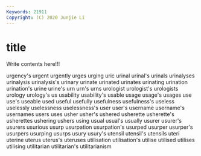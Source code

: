```yaml
---
Keywords: 21911
Copyright: (C) 2020 Junjie Li
---
```


# title

Write contents here!!!

urgency's 
urgent 
urgently 
urges 
urging 
uric 
urinal 
urinal's 
urinals 
urinalyses
urinalysis 
urinalysis's 
urinary 
urinate 
urinated 
urinates 
urinating 
urination 
urination's 
urine
urine's 
urn 
urn's 
urns 
urologist 
urologist's 
urologists 
urology 
urology's 
us
usability 
usability's 
usable 
usage 
usage's 
usages 
use 
use's 
useable 
used
useful 
usefully 
usefulness 
usefulness's 
useless 
uselessly 
uselessness 
uselessness's 
user 
user's
username 
username's 
usernames 
users 
uses 
usher 
usher's 
ushered 
usherette 
usherette's
usherettes 
ushering 
ushers 
using 
usual 
usual's 
usually 
usurer 
usurer's 
usurers
usurious 
usurp 
usurpation 
usurpation's 
usurped 
usurper 
usurper's 
usurpers 
usurping 
usurps
usury 
usury's 
utensil 
utensil's 
utensils 
uteri 
uterine 
uterus 
uterus's 
uteruses
utilisation 
utilisation's 
utilise 
utilised 
utilises 
utilising 
utilitarian 
utilitarian's 
utilitarianism 
